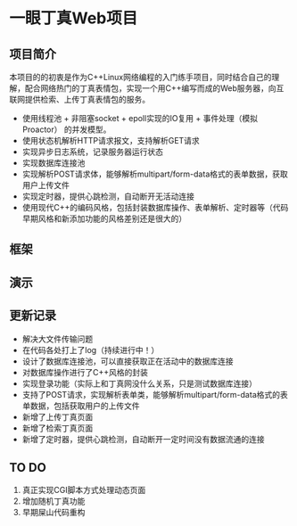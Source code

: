 # 一眼丁真Web项目
## 项目简介
本项目的的初衷是作为C++Linux网络编程的入门练手项目，同时结合自己的理解，配合网络热门的丁真表情包，实现一个用C++编写而成的Web服务器，向互联网提供检索、上传丁真表情包的服务。
- 使用线程池 + 非阻塞socket + epoll实现的IO复用 + 事件处理（模拟Proactor） 的并发模型。
- 使用状态机解析HTTP请求报文，支持解析GET请求
- 实现异步日志系统，记录服务器运行状态
- 实现数据库连接池
- 实现解析POST请求体，能够解析multipart/form-data格式的表单数据，获取用户上传文件
- 实现定时器，提供心跳检测，自动断开无活动连接
- 使用现代C++的编码风格，包括封装数据库操作、表单解析、定时器等（代码早期风格和新添加功能的风格差别还是很大的）
## 框架

## 演示

## 更新记录
- 解决大文件传输问题
- 在代码各处打上了log（持续进行中！）
- 设计了数据库连接池，可以直接获取正在活动中的数据库连接
- 对数据库操作进行了C++风格的封装
- 实现登录功能（实际上和丁真网没什么关系，只是测试数据库连接）
- 支持了POST请求，实现解析表单类，能够解析multipart/form-data格式的表单数据，包括获取用户的上传文件
- 新增了上传丁真页面
- 新增了检索丁真页面
- 新增了定时器，提供心跳检测，自动断开一定时间没有数据流通的连接

## TO DO
1. 真正实现CGI脚本方式处理动态页面
2. 增加随机丁真功能
3. 早期屎山代码重构